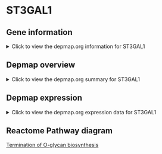 <h1>ST3GAL1</h1>

<h2>Gene information</h2>
<details>
  <summary>Click to view the depmap.org information for ST3GAL1</summary>
  <iframe src="https://depmap.org/portal/gene/ST3GAL1?tab=about" style="border:none;width:100%;height:800px"></iframe>
</details>

<h2>Depmap overview</h2>
<details>
  <summary>Click to view the depmap.org summary for ST3GAL1</summary>
  <iframe src="https://depmap.org/portal/gene/ST3GAL1?tab=overview" style="border:none;width:100%;height:800px"></iframe>
</details>

<h2>Depmap expression</h2>
<details>
  <summary>Click to view the depmap.org expression data for ST3GAL1</summary>
  <iframe src="https://depmap.org/portal/gene/ST3GAL1?tab=characterization" style="border:none;width:100%;height:800px"></iframe>
</details>



<h2>Reactome Pathway diagram</h2>
<a href="https://reactome.org/PathwayBrowser/#/R-HSA-977068" target="_BLANK">Termination of O-glycan biosynthesis</a>



